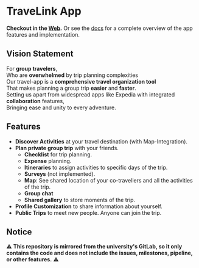 # TraveLink App
**Checkout in the [Web](https://hcimo4x-grey-trapp-hci-trapp-hci-lab-studi-sose2-e6afe3a1eb2adc.h-da.io/app/).** Or see the [docs](https://hcimo4x-grey-trapp-hci-trapp-hci-lab-studi-sose2-e6afe3a1eb2adc.h-da.io/docs/) for a complete overview of the app features and implementation.
## Vision Statement
For **group travelers**, <br>
Who are **overwhelmed** by trip planning complexities <br>
Our travel-app is a **comprehensive travel organization tool** <br>
That makes planning a group trip **easier** and **faster**. <br>
Setting us apart from widespread apps like Expedia with integrated **collaboration** features, <br>
Bringing ease and unity to every adventure.

## Features 
- **Discover Activities** at your travel destination (with Map-Integration).
- **Plan private group trip** with your friends.
  - **Checklist** for trip planning.
  - **Expense** planning.
  - **Itineraries** to assign activities to specific days of the trip.
  - **Surveys** (not implemented).
  - **Map**: See shared location of your co-travellers and all the activities of the trip.
  - **Group chat**
  - **Shared gallery** to store moments of the trip.
- **Profile Customization** to share information about yourself.
- **Public Trips** to meet new people. Anyone can join the trip.

## Notice
⚠️ **This repository is mirrored from the university's GitLab, so it only contains the code and does not include the issues, milestones, pipeline, or other features.** ⚠️
